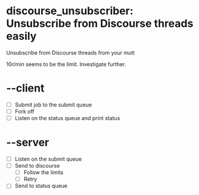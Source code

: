 # discourse_unsubscriber: Unsubscribe from Discourse threads easily

Unsubscribe from Discourse threads from your mutt

10r/min seems to be the limit. Investigate further.

# --client
* [ ] Submit job to the submit queue
* [ ] Fork off
* [ ] Listen on the status queue and print status
# --server
* [ ] Listen on the submit queue
* [ ] Send to discourse
  * [ ] Follow the limits
  * [ ] Retry
* [ ] Send to status queue
